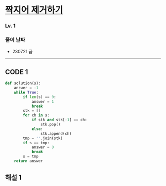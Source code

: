# [짝지어 제거하기](https://school.programmers.co.kr/learn/courses/30/lessons/12973)

### Lv. 1

### 풀이 날짜

- 230721 금

---

## CODE 1

```python
def solution(s):
    answer = -1
    while True:
        if len(s) == 0:
            answer = 1
            break
        stk = []
        for ch in s:
            if stk and stk[-1] == ch:
                stk.pop()
            else:
                stk.append(ch)
        tmp = ''.join(stk)
        if s == tmp:
            answer = 0
            break
        s = tmp
    return answer

```

## 해설 1
